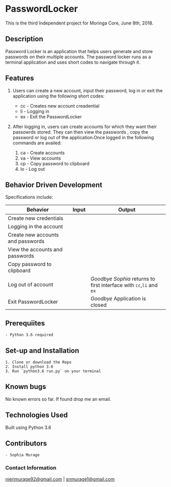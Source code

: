 # PasswordLocker
This is the third Independent project for Moringa Core, June 8th, 2018.


## Description
Password Locker is an application that helps users generate and store passwords on their multiple accounts.
The password locker runs as a terminal application and uses short codes to navigate through it.


## Features
1. Users can create a new account, input their password, log in or exit the application using the following short codes:

    - cc - Creates new account creadential
    - li - Logging in
    - ex - Exit the PasswordLocker

2. After logging in, users can create accounts for which they want their passowrds stored. They can then view the passwords , copy the password or log out of the application.Once logged in the following commands are availed:

    1. ca - Create accounts
    2. va - View accounts
    3. cp - Copy password to clipboard
    4. lo - Log out

## Behavior Driven Development
Specifications include:

| Behavior            | Input                         | Output                        |
| ------------------- | ----------------------------- | ----------------------------- |
| Create new credentials | | |
| Logging in the account | | |
| Create new accounts and passwords | | |
| View the accounts and passwords | | |
| Copy password to clipboard | | |
| Log out of account | |*Goodbye Sophia* returns to first interface with `cc`,`li` and `ex` |
| Exit PasswordLocker | | *Goodbye* Application is closed|


## Prerequiites
    - Python 3.6 required

## Set-up and Installation
    1. Clone or download the Repo
    2. Install python 3.6
    3. Run `python3.6 run.py` on your terminal

## Known bugs
No known errors so far. If found drop me an email.

## Technologies Used
Built using Python 3.6

## Contributors
    - Sophia Murage

### Contact Information
njerimurage92@gmail.com | snmurage1@gmail.com
